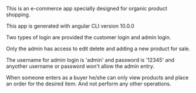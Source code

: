 This is an e-commerce app specially designed for organic product shopping.

This app is generated with angular CLI version 10.0.0

Two types of login are provided the customer login and admin login.

Only the admin has access to edit delete and adding a new product for sale.

The username for admin login is 'admin' and password is '12345' and anyother username or password won't allow the admin entry.

When someone enters as a buyer he/she can only view products and place an order for the desired item. And not perform any other operations.